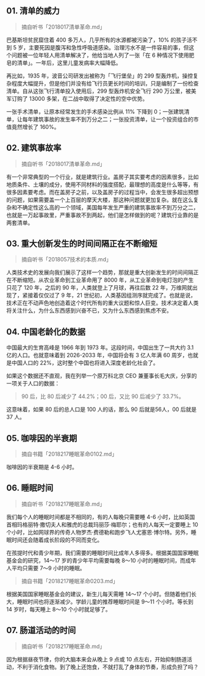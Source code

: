 ## 01. 清单的威力
> 摘自听书「2018017清单革命.md」

巴基斯坦贫民窟住着 400 多万人，几乎所有的水源都被污染了，10% 的孩子活不到 5 岁，主要死因是腹泻和急性呼吸道感染。治理污水不是一件容易的事，但这个问题被一位年轻人用清单解决了，他给当地人列了一张「在 6 种情况下使用肥皂的清单」。一年后，这里儿童发病率大幅降低。

再比如，1935 年，波音公司研发出被称为「飞行堡垒」的 299 型轰炸机，操控复杂程度大幅提升，但是他们并没有给飞行员更长时间的培训，只是编制了一份检查清单。自从这张飞行清单投入使用后，299 型轰炸机安全飞行 290 万公里，被美军订购了 13000 多架，在二战中取得了决定性的空中优势。

一张手术清单，让原本经常发生的手术感染比例从 11% 下降到 0；一张建筑清单，让每年建筑事故的发生率不到万分之二；一张投资清单，让一个投资组合的市值竟然增长了 160%。

## 02. 建筑事故率
> 摘自听书「2018017清单革命.md」

有一个非常典型的一个行业，就是建筑行业。盖房子其实要考虑的因素很多，比如地质条件、土壤的成分，使用不同材料的强度搭配，最理想的高度是什么等等，有很多因素要考虑。而在盖房子之前，以及盖房子的过程当中，会发生很多超出预想的问题，如果需要盖一个上百层的摩天大楼，那这种问题就更加复杂。就在这么复杂和不确定性这么高的一个领域，美国每年发生严重的建筑事故率不到万分之二，也就是一万起事故里，严重事故不到两起，他们是怎样做到的呢？建筑行业靠的是两套清单。

## 03. 重大创新发生的时间间隔正在不断缩短
> 摘自听书「2018057技术的本质.md」

人类技术史的发展向我们展示了这样一个趋势，那就是重大创新发生的时间间隔正在不断缩短。从农业革命到工业革命用了 8000 年，从工业革命到电灯泡的产生只花了 120 年，之后的 90 年，人类就登上了月球，再往后数 22 年，万维网就出现了，紧接着仅仅过了 9 年，21 世纪初，人类基因组测序就完成了。也就是说，技术正在不动声色地创造着这个时代所有的重大议题和惊人巨变。技术决定着人类将关注什么，为什么东西感到兴奋不已，又为什么东西感到焦虑不安。

## 04. 中国老龄化的数据

中国最大的生育高峰是 1966 年到 1973 年。这段时间，中国出生了一共大约 3.1 亿的人口。也就意味着到 2026-2033 年，中国将会有 3 亿人年满 60 周岁，也就是中国人口的 22%，这时整个中国也将进入深度老龄化社会了。

如果这个数据还不直观，我在列举一个原万科北京 CEO 兼董事长毛大庆，分享的一项关于人口的数据：

> 90 后，比 80 后减少了 44.2%；00 后，又比 90 后减少了 33.7%。

这意味着，如果 80 后的总人口是 100 人的话，那么 90 后就是56人，00 后就是 37 人。

## 05. 咖啡因的半衰期
> 摘自书籍「2018217睡眠革命0102.md」

咖啡因的半衰期是 4-6 小时。

## 06. 睡眠时间
> 摘自听书「2018217睡眠革命.md」

我们每个人的睡眠时间都是不相同的，有的人每晚只需要睡 4-6 小时，比如英国首相玛格丽特·撒切夫人和雅虎的总裁玛丽莎·梅耶尔；也有的人每天一定要睡上 10 个小时，比如网球界的传奇人物罗杰·费德勒和跑步飞人尤塞恩·博尔特。另外，睡眠时间还会随着成长阶段的不同而变化。

在孩提时代和青少年期，我们需要的睡眠时间比成年人多得多。根据美国国家睡眠基金会的研究，14～17 岁的青少年平均需要每晚 8～10 小时的睡眠时间，而成年人平均只需要 7～9 小时的睡眠。

> 摘自书籍「2018217睡眠革命0203.md」

根据美国国家睡眠基金会的建议，新生儿每天需睡 14～17 个小时。但随着他们长大，睡眠时间也将逐渐减少。学龄儿童的推荐睡眠时间是 9～11 个小时。等长到 14 岁时，每天睡上 8～10 个小时就足够了。

## 07. 肠道活动的时间
> 摘自听书「2018217睡眠革命.md」

因为根据昼夜节律，你的大脑本来会从晚上 9 点或 10 点左右，开始抑制肠道活动，不利于消化食物。到了晚上还饱食，不就打乱了身体的节奏，形成负担了吗？


